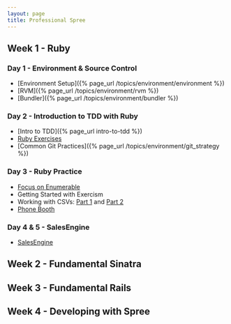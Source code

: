 ```yaml
---
layout: page
title: Professional Spree
---
```


## Week 1 - Ruby

### Day 1 - Environment & Source Control

* [Environment Setup]({% page_url /topics/environment/environment %})
* [RVM]({% page_url /topics/environment/rvm %})
* [Bundler]({% page_url /topics/environment/bundler %})

### Day 2 - Introduction to TDD with Ruby

* [Intro to TDD]({% page_url intro-to-tdd %})
* [Ruby Exercises](https://github.com/JumpstartLab/ruby-exercises)
* [Common Git Practices]({% page_url /topics/environment/git_strategy %})

### Day 3 - Ruby Practice

* [Focus on Enumerable](https://github.com/JumpstartLab/enums-exercises)
* Getting Started with Exercism
* Working with CSVs: [Part 1](http://tutorials.jumpstartlab.com/academy/workshops/csv/i.html) and [Part 2](http://tutorials.jumpstartlab.com/academy/workshops/csv/ii.html)
* [Phone Booth](https://github.com/kytrinyx/phone_book)

### Day 4 & 5 - SalesEngine

* [SalesEngine](http://tutorials.jumpstartlab.com/projects/sales_engine.html)

## Week 2 - Fundamental Sinatra

## Week 3 - Fundamental Rails

## Week 4 - Developing with Spree